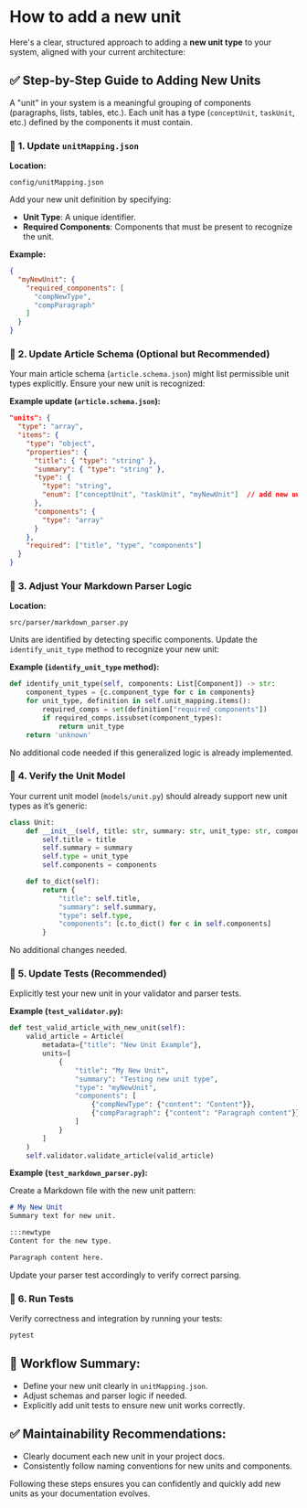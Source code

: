 # How to add a new unit

Here's a clear, structured approach to adding a **new unit type** to your system, aligned with your current architecture:

## ✅ **Step-by-Step Guide to Adding New Units**

A "unit" in your system is a meaningful grouping of components (paragraphs, lists, tables, etc.). Each unit has a type (`conceptUnit`, `taskUnit`, etc.) defined by the components it must contain.

### 📌 **1. Update `unitMapping.json`**

**Location:**  
```
config/unitMapping.json
```

Add your new unit definition by specifying:

- **Unit Type**: A unique identifier.
- **Required Components**: Components that must be present to recognize the unit.

**Example:**

```json
{
  "myNewUnit": {
    "required_components": [
      "compNewType",
      "compParagraph"
    ]
  }
}
```

### 📌 **2. Update Article Schema (Optional but Recommended)**

Your main article schema (`article.schema.json`) might list permissible unit types explicitly. Ensure your new unit is recognized:

**Example update (`article.schema.json`):**

```json
"units": {
  "type": "array",
  "items": {
    "type": "object",
    "properties": {
      "title": { "type": "string" },
      "summary": { "type": "string" },
      "type": { 
        "type": "string",
        "enum": ["conceptUnit", "taskUnit", "myNewUnit"]  // add new unit here
      },
      "components": {
        "type": "array"
      }
    },
    "required": ["title", "type", "components"]
  }
}
```

### 📌 **3. Adjust Your Markdown Parser Logic**

**Location:**
```
src/parser/markdown_parser.py
```

Units are identified by detecting specific components. Update the `identify_unit_type` method to recognize your new unit:

**Example (`identify_unit_type` method):**

```python
def identify_unit_type(self, components: List[Component]) -> str:
    component_types = {c.component_type for c in components}
    for unit_type, definition in self.unit_mapping.items():
        required_comps = set(definition["required_components"])
        if required_comps.issubset(component_types):
            return unit_type
    return 'unknown'
```

No additional code needed if this generalized logic is already implemented.

### 📌 **4. Verify the Unit Model**

Your current unit model (`models/unit.py`) should already support new unit types as it’s generic:

```python
class Unit:
    def __init__(self, title: str, summary: str, unit_type: str, components: list):
        self.title = title
        self.summary = summary
        self.type = unit_type
        self.components = components

    def to_dict(self):
        return {
            "title": self.title,
            "summary": self.summary,
            "type": self.type,
            "components": [c.to_dict() for c in self.components]
        }
```

No additional changes needed.

### 📌 **5. Update Tests (Recommended)**

Explicitly test your new unit in your validator and parser tests.

**Example (`test_validator.py`):**

```python
def test_valid_article_with_new_unit(self):
    valid_article = Article(
        metadata={"title": "New Unit Example"},
        units=[
            {
                "title": "My New Unit",
                "summary": "Testing new unit type",
                "type": "myNewUnit",
                "components": [
                    {"compNewType": {"content": "Content"}},
                    {"compParagraph": {"content": "Paragraph content"}}
                ]
            }
        ]
    )
    self.validator.validate_article(valid_article)
```

**Example (`test_markdown_parser.py`):**

Create a Markdown file with the new unit pattern:

```markdown
# My New Unit
Summary text for new unit.

:::newtype
Content for the new type.

Paragraph content here.
```

Update your parser test accordingly to verify correct parsing.

### 📌 **6. Run Tests**

Verify correctness and integration by running your tests:

```bash
pytest
```

## 🚀 **Workflow Summary:**

- Define your new unit clearly in `unitMapping.json`.
- Adjust schemas and parser logic if needed.
- Explicitly add unit tests to ensure new unit works correctly.

## ✅ **Maintainability Recommendations:**

- Clearly document each new unit in your project docs.
- Consistently follow naming conventions for new units and components.

Following these steps ensures you can confidently and quickly add new units as your documentation evolves.